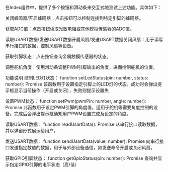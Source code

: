 在Index组件中，提供了多个按钮和滑动条来交互式地测试上述功能。具体如下：

关闭蜂鸣器/开启蜂鸣器：点击按钮可以控制连接到特定引脚的蜂鸣器。

获取ADC值：点击按钮读取光敏电阻或其他模拟传感器的ADC值。

读取USART数据/发送USART数据开启风扇/发送USART数据关闭风扇：用于读写串行接口的数据，控制风扇等设备。

获取引脚状态：点击按钮查询金属触摸传感器的状态。

调整舵机角度：使用滑动条调整PWM引脚输出的角度，进而控制舵机的位置。

功能说明
控制LED灯状态：
function setLedStatus(pin: number, status: number): Promise<number>
该函数用于设置指定引脚上的LED灯的状态。成功时会弹出提示框显示当前操作（开启或关闭），失败则提示设置失

设置PWM状态：
function setPwm(pwmPin: number, angle: number): Promise<number>
此函数用于设定PWM引脚的角度值，适用于舵机等需要角度控制的设备。完成后会弹出提示框通知用户PWM设置完成及设定的角度。

读取USART数据：
function readUsartData(): Promise<number>
从串行接口读取数据，并以弹窗形式展示给用户。

发送USART数据：
function sendUsartData(value: number): Promise<number>
向串行接口发送指定数值的数据，用于与外部设备通信，如发送命令开启或关闭风扇。

获取GPIO引脚状态：
function getGpioStatus(pin: number): Promise<void>
查询并显示指定GPIO引脚的电平状态（高/低）